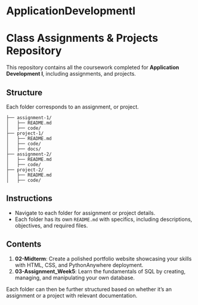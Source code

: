 # ApplicationDevelopmentI

# Class Assignments & Projects Repository

This repository contains all the coursework completed for **Application Development I**, including assignments, and projects.

## Structure
Each folder corresponds to an assignment, or project.

```
├── assignment-1/
│   ├── README.md
│   ├── code/
├── project-1/
│   ├── README.md
│   ├── code/
│   ├── docs/
├── assignment-2/
│   ├── README.md
│   ├── code/
├── project-2/
│   ├── README.md
│   ├── code/
```

## Instructions
- Navigate to each folder for assignment or project details.
- Each folder has its own `README.md` with specifics, including descriptions, objectives, and required files.

## Contents
1. **02-Midterm**: Create a polished portfolio website showcasing your skills with HTML, CSS, and PythonAnywhere deployment.
2. **03-Assignment_Week5**: Learn the fundamentals of SQL by creating, managing, and manipulating your own database.

Each folder can then be further structured based on whether it’s an assignment or a project with relevant documentation.
